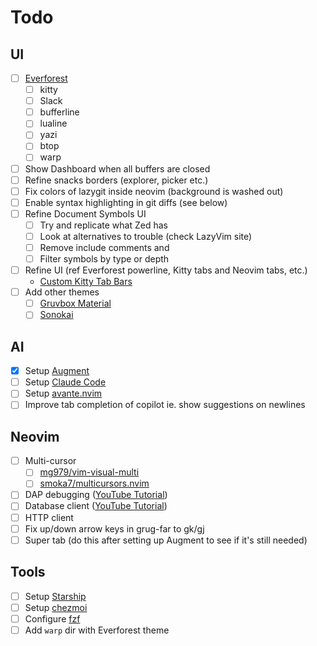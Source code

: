 # Todo

## UI

- [ ] [Everforest](https://github.com/sainnhe/everforest)
  - [ ] kitty
  - [ ] Slack
  - [ ] bufferline
  - [ ] lualine
  - [ ] yazi
  - [ ] btop
  - [ ] warp
- [ ] Show Dashboard when all buffers are closed
- [ ] Refine snacks borders (explorer, picker etc.)
- [ ] Fix colors of lazygit inside neovim (background is washed out)
- [ ] Enable syntax highlighting in git diffs (see below)
- [ ] Refine Document Symbols UI
  - [ ] Try and replicate what Zed has
  - [ ] Look at alternatives to trouble (check LazyVim site)
  - [ ] Remove include comments and
  - [ ] Filter symbols by type or depth
- [ ] Refine UI (ref Everforest powerline, Kitty tabs and Neovim tabs, etc.)
  - [Custom Kitty Tab Bars](https://github.com/kovidgoyal/kitty/discussions/4447)
- [ ] Add other themes
  - [ ] [Gruvbox Material](https://github.com/sainnhe/gruvbox-material#readme)
  - [ ] [Sonokai](https://github.com/sainnhe/sonokai#readme)

## AI

- [x] Setup [Augment](https://hjkl.ai/)
- [ ] Setup [Claude Code](https://docs.anthropic.com/en/docs/agents-and-tools/claude-code/overview)
- [ ] Setup [avante.nvim](https://github.com/yetone/avante.nvim#readme)
- [ ] Improve tab completion of copilot ie. show suggestions on newlines

## Neovim

- [ ] Multi-cursor
  - [ ] [mg979/vim-visual-multi](https://github.com/mg979/vim-visual-multi)
  - [ ] [smoka7/multicursors.nvim](https://github.com/smoka7/multicursors.nvim)
- [ ] DAP debugging ([YouTube Tutorial](https://www.youtube.com/watch?v=fvRwG17XsaA))
- [ ] Database client ([YouTube Tutorial](https://www.youtube.com/watch?v=ALGBuFLzDSA))
- [ ] HTTP client
- [ ] Fix up/down arrow keys in grug-far to gk/gj
- [ ] Super tab (do this after setting up Augment to see if it's still needed)

## Tools

- [ ] Setup [Starship](https://starship.rs/)
- [ ] Setup [chezmoi](https://www.chezmoi.io/)
- [ ] Configure [fzf](https://junegunn.github.io/fzf/)
- [ ] Add `warp` dir with Everforest theme
